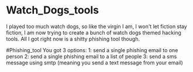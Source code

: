 # Watch_Dogs_tools
I played too much watch dogs, so like the virgin I am, I won't let fiction stay fiction, I am now trying to create a bunch of watch dogs themed hacking tools. All I got right now is a shitty phishing tool though.

#Phishing_tool
You got 3 options:
1: send a single phishing email to one person
2: send a single phishing email to a list of people
3: send a sms message using smtp (meaning you send a text message from your email)
